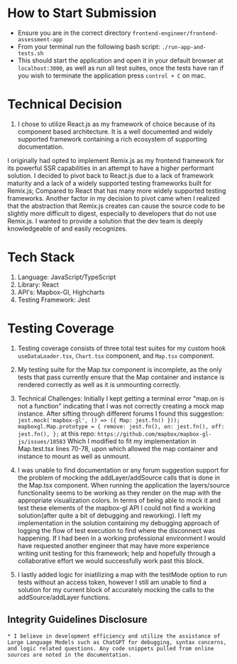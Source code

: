 # How to Start Submission
- Ensure you are in the correct directory ```frontend-engineer/frontend-assessment-app```
- From your terminal run the following bash script: ```./run-app-and-tests.sh``` 
- This should start the application and open it in your default browser at ```localhost:3000```, as well as run all test suites, once the tests have ran if you wish to terminate the application press ```control + C``` on mac. 


# Technical Decision
1. I chose to utilize React.js as my framework of choice because of its component based architecture. It is a well documented and widely supported framework containing a rich ecosystem of supporting documentation. 

I originally had opted to implement Remix.js as my frontend framework for its powerful SSR capabilities in an attempt to have a higher performant solution. I decided to pivot back to React.js due to a lack of framework maturity and a lack of a widely supported testing frameworks built for Remix.js; Compared to React that has many more widely supported testing frameworks. Another factor in my decision to pivot came when I realized that the abstraction that Remix.js creates can cause the source code to be slightly more difficult to digest, especially to developers that do not use Remix.js. I wanted to provide a solution that the dev team is deeply knowledgeable of and easily recognizes. 


# Tech Stack
1. Language: JavaScript/TypeScript
2. Library: React
3. API's: Mapbox-Gl, Highcharts
4. Testing Framework: Jest

# Testing Coverage
1. Testing coverage consists of three total test suites for my custom hook ```useDataLoader.tsx```, ```Chart.tsx``` component, and ```Map.tsx``` component.
 
2. My testing suite for the Map.tsx component is incomplete, as the only tests that pass currently ensure that the Map container and instance is rendered correctly as well as it is unmounting correctly.

3. Technical Challenges: Initially I kept getting a terminal error "map.on is not a function" indicating that I was not correctly creating a mock map instance. After sifting through different forums I found this suggestion: ```jest.mock('mapbox-gl', () => ({
  Map: jest.fn()
}));
mapboxgl.Map.prototype = {
  remove: jest.fn(),
  on: jest.fn(),
  off: jest.fn(),
};```
at this repo: ```https://github.com/mapbox/mapbox-gl-js/issues/10583```
Which I modified to fit my implementation in Map.test.tsx lines 70-78, upon which allowed the map container and instance to mount as well as unmount. 

4. I was unable to find documentation or any forum suggestion support for the problem of mocking the addLayer/addSource calls that is done in the Map.tsx component. When running the application the layers/source functionality seems to be working as they render on the map with the appropriate visualization colors. In terms of being able to mock it and test these elements of the mapbox-gl API I could not find a working solution(after quite a bit of debugging and reworking). I left my implementation in the solution containing my debugging approach of logging the flow of test execution to find where the disconnect was happening. If I had been in a working professional environment I would have requested another engineer that may have more experience writing unit testing for this framework; help and hopefully through a collaborative effort we would successfully work past this block. 

5. I lastly added logic for iniatilizing a map with the testMode option to run tests without an access token, however I still am unable to find a solution for my current block of accurately mocking the calls to the addSource/addLayer functions. 

## Integrity Guidelines Disclosure
    * I believe in development efficiency and utilize the assistance of Large Language Models such as ChatGPT for debugging, syntax concerns, and logic related questions. Any code snippets pulled from online sources are noted in the documentation.






